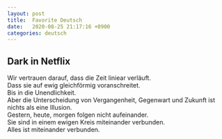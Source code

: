 ```yaml
---
layout: post
title:  Favorite Deutsch
date:   2020-08-25 21:17:16 +0900
categories: deutsch
---
```

## Dark in Netflix
Wir vertrauen  darauf, dass die Zeit liniear verläuft.<br>
Dass sie auf ewig gleichförmig voranschreitet.<br>
Bis in die Unendlichkeit.<br>
Aber die Unterscheidung von Vergangenheit, Gegenwart und Zukunft ist nichts als eine Illusion.<br>
Gestern, heute, morgen folgen nicht aufeinander.<br>
Sie sind in einem ewigen Kreis miteinander verbunden.<br>
Alles ist miteinander verbunden.<br>
